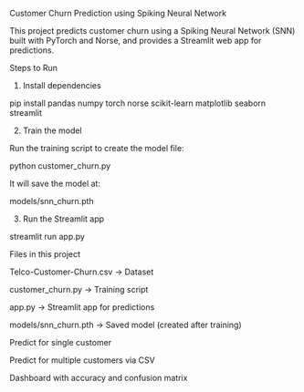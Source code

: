Customer Churn Prediction using Spiking Neural Network

This project predicts customer churn using a Spiking Neural Network (SNN) built with PyTorch and Norse, and provides a Streamlit web app for predictions.

Steps to Run

1. Install dependencies

pip install pandas numpy torch norse scikit-learn matplotlib seaborn streamlit

2. Train the model

Run the training script to create the model file:

python customer_churn.py

It will save the model at:

models/snn_churn.pth

3. Run the Streamlit app

streamlit run app.py


Files in this project

Telco-Customer-Churn.csv → Dataset

customer_churn.py → Training script

app.py → Streamlit app for predictions

models/snn_churn.pth → Saved model (created after training)


Predict for single customer

Predict for multiple customers via CSV

Dashboard with accuracy and confusion matrix



